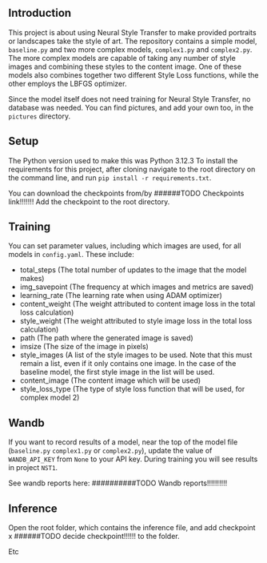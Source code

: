 ## Introduction

This project is about using Neural Style Transfer to make provided portraits or landscapes take the style of art. The repository contains a simple model, `baseline.py` and two more complex models, `complex1.py` and `complex2.py`. The more complex models are capable of taking any number of style images and combining these styles to the content image. One of these models also combines together two different Style Loss functions, while the other employs the LBFGS optimizer.

Since the model itself does not need training for Neural Style Transfer, no database was needed. You can find pictures, and add your own too, in the `pictures` directory.


## Setup

The Python version used to make this was Python 3.12.3
To install the requirements for this project, after cloning navigate to the root directory on the command line, and run `pip install -r requirements.txt`.

You can download the checkpoints from/by ######TODO Checkpoints link!!!!!!!
Add the checkpoint to the root directory.


## Training

You can set parameter values, including which images are used, for all models in `config.yaml`.
These include:
 - total_steps (The total number of updates to the image that the model makes)
 - img_savepoint (The frequency at which images and metrics are saved)
 - learning_rate (The learning rate when using ADAM optimizer)
 - content_weight (The weight attributed to content image loss in the total loss calculation)
 - style_weight (The weight attributed to style image loss in the total loss calculation)
 - path (The path where the generated image is saved)
 - imsize (The size of the image in pixels)
 - style_images (A list of the style images to be used. Note that this must remain a list, even if it only contains one image. In the case of the baseline model, the first style image in the list will be used.
 - content_image (The content image which will be used)
 - style_loss_type (The type of style loss function that will be used, for complex model 2)


## Wandb

If you want to record results of a model, near the top of the model file (`baseline.py` `complex1.py` or `complex2.py`), update the value of `WANDB_API_KEY` from `None` to your API key. During training you will see results in project `NST1`.

See wandb reports here: ##########TODO Wandb reports!!!!!!!!!!


## Inference

Open the root folder, which contains the inference file, and add checkpoint x ######TODO decide checkpoint!!!!!! to the folder.

Etc

